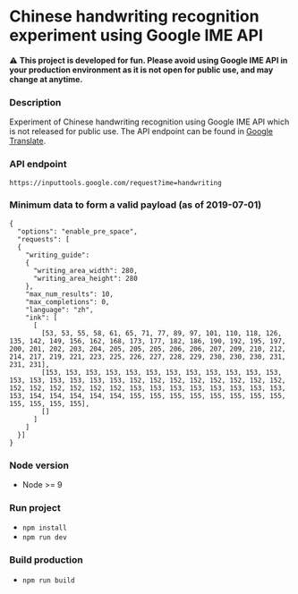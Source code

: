 # Chinese handwriting recognition experiment using Google IME API #
:warning: **This project is developed for fun. Please avoid using Google IME API in your production environment as it is not open for public use, and may change at anytime.**

### Description ###
Experiment of Chinese handwriting recognition using Google IME API which is not released for public use. The API endpoint can be found in [Google Translate](https://translate.google.com).

### API endpoint ###
```https://inputtools.google.com/request?ime=handwriting```

### Minimum data to form a valid payload (as of 2019-07-01) ###
```
{
  "options": "enable_pre_space",
  "requests": [
  {
    "writing_guide":
    {
      "writing_area_width": 280,
      "writing_area_height": 280
    },
    "max_num_results": 10,
    "max_completions": 0,
    "language": "zh",
    "ink": [
      [
        [53, 53, 55, 58, 61, 65, 71, 77, 89, 97, 101, 110, 118, 126, 135, 142, 149, 156, 162, 168, 173, 177, 182, 186, 190, 192, 195, 197, 200, 201, 202, 203, 204, 205, 205, 205, 206, 206, 207, 209, 210, 212, 214, 217, 219, 221, 223, 225, 226, 227, 228, 229, 230, 230, 230, 231, 231, 231],
        [153, 153, 153, 153, 153, 153, 153, 153, 153, 153, 153, 153, 153, 153, 153, 153, 153, 153, 152, 152, 152, 152, 152, 152, 152, 152, 152, 152, 152, 152, 152, 152, 153, 153, 153, 153, 153, 153, 153, 153, 153, 154, 154, 154, 154, 154, 155, 155, 155, 155, 155, 155, 155, 155, 155, 155, 155, 155],
        []
      ]
    ]
  }]
}
```

### Node version ###
* Node >= 9

### Run project ###
* `npm install`
* `npm run dev`

### Build production ###
* `npm run build`
